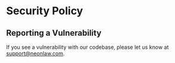 # Security Policy

## Reporting a Vulnerability

If you see a vulnerability with our codebase, please let us know at support@neonlaw.com.

